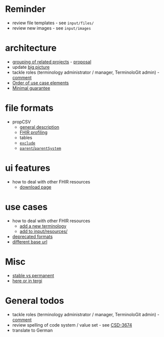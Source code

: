 <!-- slide -->

# Reminder

- review file templates - see `input/files/`
- review new images - see `input/images`

<!-- slide -->

# architecture

- [grouping of related projects](https://gitlab.com/elga-gmbh/termgit-dev/-/merge_requests/57#note_1589463632) - [proposal](https://gitlab.com/elga-gmbh/termgit-dev/-/merge_requests/57#note_1596699596)
- update [big picture](https://gitlab.com/elga-gmbh/termgit-dev/-/merge_requests/57#note_1586419475)
- tackle roles (terminology administrator / manager, TerminoloGit admin) - [comment](https://gitlab.com/elga-gmbh/termgit-dev/-/merge_requests/57#note_1586419543)
- [Order of use case elements](https://gitlab.com/elga-gmbh/termgit-dev/-/merge_requests/57#note_1586419489)
- [Minimal guarantee](https://gitlab.com/elga-gmbh/termgit-dev/-/merge_requests/57#note_1586419522)

<!-- slide -->

# file formats

- propCSV
  - [general description](https://gitlab.com/elga-gmbh/termgit-dev/-/merge_requests/57#note_1591508541)
  - [FHIR profiling](https://gitlab.com/elga-gmbh/termgit-dev/-/merge_requests/57#note_1586419578)
  - tables
  - [`exclude`](https://gitlab.com/elga-gmbh/termgit-dev/-/merge_requests/57#note_1586419665)
  - [`parent`/`parentSystem`](https://gitlab.com/elga-gmbh/termgit-dev/-/merge_requests/57#note_1586419649)

<!-- slide -->

# ui features

- how to deal with other FHIR resources
  - [download page](https://gitlab.com/elga-gmbh/termgit-dev/-/merge_requests/57#note_1595637150)

# use cases

- how to deal with other FHIR resources
  - [add a new terminology](https://gitlab.com/elga-gmbh/termgit-dev/-/merge_requests/57#note_1589213350)
  - [add to input/resources/](https://gitlab.com/elga-gmbh/termgit-dev/-/merge_requests/57#note_1592410218)
- [deprecated formats](https://gitlab.com/elga-gmbh/termgit-dev/-/merge_requests/57#note_1592410208)
- [different base url](https://gitlab.com/elga-gmbh/termgit-dev/-/merge_requests/57#note_1589213356)

<!-- slide -->

# Misc

- [stable vs permanent](https://gitlab.com/elga-gmbh/termgit-dev/-/merge_requests/57#note_1587852353)
- [here or in tergi](https://gitlab.com/elga-gmbh/termgit-dev/-/merge_requests/57#note_1595717403)

<!-- slide -->

# General todos

- tackle roles (terminology administrator / manager, TerminoloGit admin) - [comment](https://gitlab.com/elga-gmbh/termgit-dev/-/merge_requests/57#note_1586419543)
- review spelling of code system / value set - see [CSD-3674](https://jira-neu.elga.gv.at/browse/CSD-3674)
- translate to German
